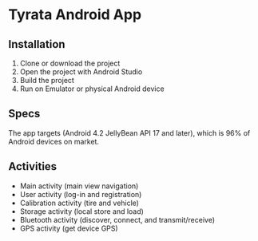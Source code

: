 # Tyrata Android App
## Installation
1. Clone or download the project
2. Open the project with Android Studio
3. Build the project
4. Run on Emulator or physical Android device

## Specs
The app targets (Android 4.2 JellyBean API 17 and later),
which is 96% of Android devices on market.

## Activities
* Main activity (main view navigation)
* User activity (log-in and registration)
* Calibration activity (tire and vehicle)
* Storage activity (local store and load)
* Bluetooth activity (discover, connect, and transmit/receive)
* GPS activity (get device GPS)